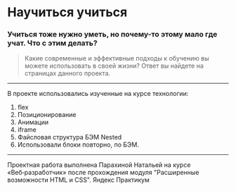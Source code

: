 # Научиться учиться
### Учиться тоже нужно уметь, но почему-то этому мало где учат. Что с этим делать?

> Какие современные и эффективные подходы к обучению вы можете использовать в своей жизни?
Ответ вы найдете на страницах данного проекта.
***
В проекте использовались изученные на курсе технологии:
1. flex
2. Позиционирование
3. Анимации
4. iframe
4. Файсловая структура БЭМ Nested
5. Использовали блоки повторно, по БЭМ.
***
Проектная работа выполнена Парахиной Натальей на курсе «Веб‑разработчик» после прохождения модуля "Расширенные возможности HTML и CSS".
Яндекс Практикум
